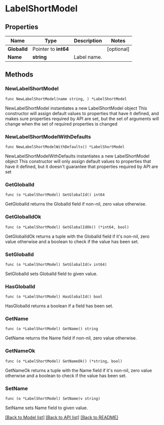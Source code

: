 # LabelShortModel

## Properties

Name | Type | Description | Notes
------------ | ------------- | ------------- | -------------
**GlobalId** | Pointer to **int64** |  | [optional] 
**Name** | **string** | Label name. | 

## Methods

### NewLabelShortModel

`func NewLabelShortModel(name string, ) *LabelShortModel`

NewLabelShortModel instantiates a new LabelShortModel object
This constructor will assign default values to properties that have it defined,
and makes sure properties required by API are set, but the set of arguments
will change when the set of required properties is changed

### NewLabelShortModelWithDefaults

`func NewLabelShortModelWithDefaults() *LabelShortModel`

NewLabelShortModelWithDefaults instantiates a new LabelShortModel object
This constructor will only assign default values to properties that have it defined,
but it doesn't guarantee that properties required by API are set

### GetGlobalId

`func (o *LabelShortModel) GetGlobalId() int64`

GetGlobalId returns the GlobalId field if non-nil, zero value otherwise.

### GetGlobalIdOk

`func (o *LabelShortModel) GetGlobalIdOk() (*int64, bool)`

GetGlobalIdOk returns a tuple with the GlobalId field if it's non-nil, zero value otherwise
and a boolean to check if the value has been set.

### SetGlobalId

`func (o *LabelShortModel) SetGlobalId(v int64)`

SetGlobalId sets GlobalId field to given value.

### HasGlobalId

`func (o *LabelShortModel) HasGlobalId() bool`

HasGlobalId returns a boolean if a field has been set.

### GetName

`func (o *LabelShortModel) GetName() string`

GetName returns the Name field if non-nil, zero value otherwise.

### GetNameOk

`func (o *LabelShortModel) GetNameOk() (*string, bool)`

GetNameOk returns a tuple with the Name field if it's non-nil, zero value otherwise
and a boolean to check if the value has been set.

### SetName

`func (o *LabelShortModel) SetName(v string)`

SetName sets Name field to given value.



[[Back to Model list]](../README.md#documentation-for-models) [[Back to API list]](../README.md#documentation-for-api-endpoints) [[Back to README]](../README.md)


